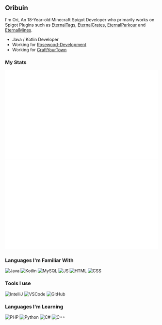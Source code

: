 ## Oribuin

I'm Ori, An 18-Year-old Minecraft Spigot Developer who primarily works on Spigot Plugins such
as [EternalTags](https://github.com/Oribuin/EternalTags/), [EternalCrates](https://github.com/Oribuin/EternalCrates/), [EternalParkour](https://github.com/Oribuin/EternalParkour) and [EternalMines](https://github.com/Oribuin/EternalMines).

- Java / Kotlin Developer
- Working for [Rosewood-Development](https://github.com/Rosewood-Development/)
- Working for [CraftYourTown](https://github.com/CraftYourTown/)

### My Stats
![Oribuin's Overview](https://raw.githubusercontent.com/Oribuin/github-stats/master/generated/overview.svg#gh-dark-mode-only)
![Oribuin's Languages](https://raw.githubusercontent.com/Oribuin/github-stats/master/generated/languages.svg#gh-dark-mode-only)

### Languages I'm Familiar With
![Java](https://img.shields.io/badge/-Java-007396?style=for-the-badge&logo=java&logoColor=white)
![Kotlin](https://img.shields.io/badge/-Kotlin-007396?style=for-the-badge&logo=kotlin&logoColor=white)
![MySQL](https://img.shields.io/badge/-MySQL-007396?style=for-the-badge&logo=mysql&logoColor=white)
![JS](https://img.shields.io/badge/-JavaScript-007396?style=for-the-badge&logo=javascript&logoColor=black)
![HTML](https://img.shields.io/badge/-HTML-007396?style=for-the-badge&logo=html5&logoColor=white)
![CSS](https://img.shields.io/badge/-CSS-007396?style=for-the-badge&logo=css3&logoColor=white)

### Tools I use
![IntelliJ](https://img.shields.io/badge/-IntelliJ-007396?style=for-the-badge&logo=intellij-idea&logoColor=white)
![VSCode](https://img.shields.io/badge/-VSCode-007396?style=for-the-badge&logo=visual-studio-code&logoColor=white)
![GitHub](https://img.shields.io/badge/-GitHub-007396?style=for-the-badge&logo=github&logoColor=white)

### Languages I'm Learning
![PHP](https://img.shields.io/badge/-PHP-007396?style=for-the-badge&logo=php&logoColor=white)
![Python](https://img.shields.io/badge/-Python-007396?style=for-the-badge&logo=python&logoColor=white)
![C#](https://img.shields.io/badge/-C%23-007396?style=for-the-badge&logo=c-sharp&logoColor=white)
![C++](https://img.shields.io/badge/-C++-007396?style=for-the-badge&logo=c%2B%2B&logoColor=white)
<!-- ![Typescript](https://img.shields.io/badge/-Typescript-007396?style=for-the-badge&logo=typescript&logoColor=white)
![Go](https://img.shields.io/badge/-Go-007396?style=for-the-badge&logo=go&logoColor=white)
![Scala](https://img.shields.io/badge/-Scala-007396?style=for-the-badge&logo=scala&logoColor=white)
![Ruby](https://img.shields.io/badge/-Ruby-007396?style=for-the-badge&logo=ruby&logoColor=white) -->
